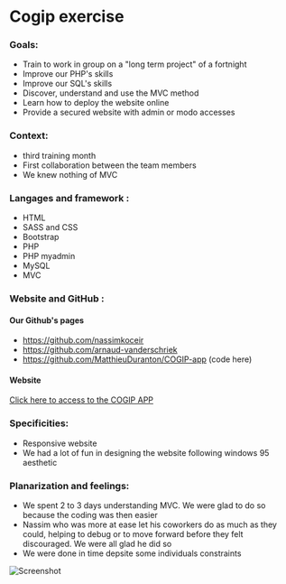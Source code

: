# Cogip exercise

### Goals:
* Train to work in group on a "long term project" of a fortnight
* Improve our PHP's skills
* Improve our SQL's skills
* Discover, understand and use the MVC method
* Learn how to deploy the website online
* Provide a secured website with admin or modo accesses

### Context:
* third training month
* First collaboration between the team members
* We knew nothing of MVC

### Langages and framework :
* HTML
* SASS and CSS
* Bootstrap
* PHP
* PHP myadmin
* MySQL
* MVC

### Website and GitHub :
#### Our Github's pages
* https://github.com/nassimkoceir
* https://github.com/arnaud-vanderschriek
* https://github.com/MatthieuDuranton/COGIP-app (code here)
#### Website
[Click here to access to the COGIP APP](http://nassimkoceir.be/cogip/)

### Specificities:
* Responsive website
* We had a lot of fun in designing the website following windows 95 aesthetic

### Planarization and feelings:
* We spent 2 to 3 days understanding MVC. We were glad to do so because the coding was then easier
* Nassim who was more at ease let his coworkers do as much as they could, helping to debug or to move forward before they felt discouraged. We were all glad he did so
* We were done in time depsite some individuals constraints 

![Screenshot](assets/images/Cogip_screenshot.png)






